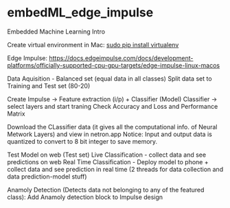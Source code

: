 # embedML_edge_impulse
Embedded Machine Learning Intro

Create virtual environment in Mac:
[sudo pip install virtualenv](https://mnzel.medium.com/how-to-activate-python-venv-on-a-mac-a8fa1c3cb511)

Edge Impulse:
https://docs.edgeimpulse.com/docs/development-platforms/officially-supported-cpu-gpu-targets/edge-impulse-linux-macos

Data Aquisition - Balanced set (equal data in all classes)
Split data set to Training and Test set (80-20)

Create Impulse -> Feature extraction (i/p) + Classifier (Model) 
  Classifier -> select layers and start traning
Check Accuracy and Loss and Performance Matrix

Download the CLassifier data (it gives all the computational info. of Neural Metwork Layers) and view in netron.app
  Notice: Input and output data is quantized to convert to 8 bit integer to save memory.

Test Model on web (Test set)
Live Classification - collect data and see predictions on web
Real Time Classification - Deploy model to phone + collect data and see prediction in real time (2 threads for data collection and data prediction-model stuff)

Anamoly Detection (Detects data not belonging to any of the featured class):
Add Anamoly detection block to Impulse design

